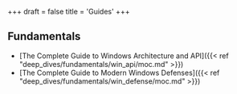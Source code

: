 +++
draft = false
title = 'Guides'
+++
## Fundamentals
- [The Complete Guide to Windows Architecture and API]({{< ref "deep_dives/fundamentals/win_api/moc.md" >}})
- [The Complete Guide to Modern Windows Defenses]({{< ref "deep_dives/fundamentals/win_defense/moc.md" >}})
 <!-- [The Complete Guide to Windows Internals] -->

<br>


 <!-- [A Map of C2 Agent Behavior on the Endpoint]({{< ref "deep_dives/c2design/agent_map.md" >}}) -->


<br>

